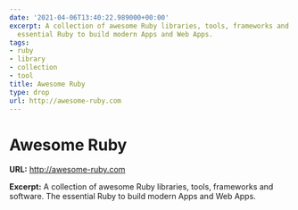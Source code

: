 ```yaml
---
date: '2021-04-06T13:40:22.989000+00:00'
excerpt: A collection of awesome Ruby libraries, tools, frameworks and software. The
  essential Ruby to build modern Apps and Web Apps.
tags:
- ruby
- library
- collection
- tool
title: Awesome Ruby
type: drop
url: http://awesome-ruby.com
---
```


# Awesome Ruby

**URL:** http://awesome-ruby.com

**Excerpt:** A collection of awesome Ruby libraries, tools, frameworks and software. The essential Ruby to build modern Apps and Web Apps.
